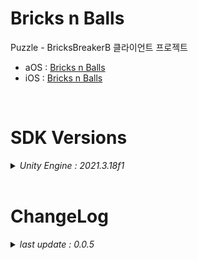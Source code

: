 # Bricks n Balls

Puzzle - BricksBreakerB 클라이언트 프로젝트

+ aOS : [Bricks n Balls](https://play.google.com/store/apps/details?id=com.ninetap.match3defense&hl=en&gl=US)
+ iOS : [Bricks n Balls](https://apps.apple.com/app/id1610049465)

<br>

# SDK Versions
<details>
<summary markdown="span"><em>Unity Engine : 2021.3.18f1</em></summary>
<br>

---
+ UnityPackage Version
   - //AppsFlyer : 6.8.5
   - //Facebook : 14.1.0
   - //Firebase : 10.1.1
   - //Flurry : 6.0.0
   - //IronSource : 7.2.5.1
   - //External Dependency Manager : 1.2.175
   - //In App Purchasing : 4.5.1

</details>

<br>

# ChangeLog

<details>
<summary markdown="span"><em>last update : 0.0.5</em></summary>
<br>

---
+ 0.0.1
   - Kick Off

</details>